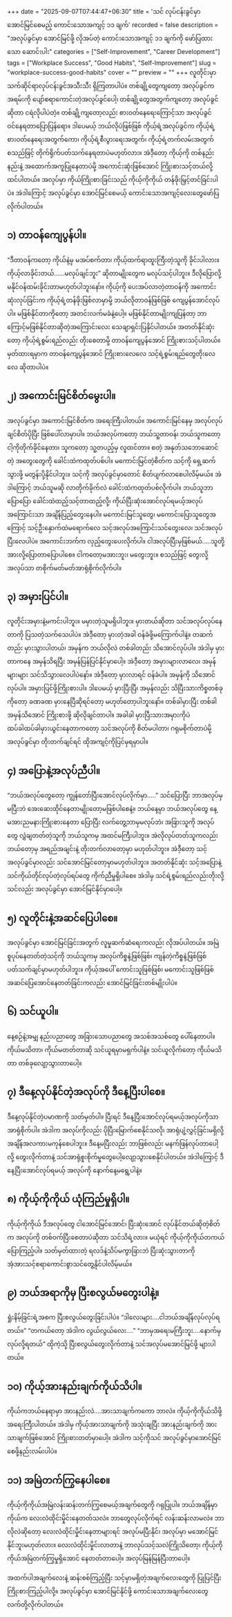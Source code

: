 +++
date = "2025-09-07T07:44:47+06:30"
title = 'သင် လုပ်ငန်းခွင်မှာ အောင်မြင်စေမည့် ကောင်းသောအကျင့် ၁၁ ချက်'
recorded = false
description = "အလုပ်ခွင်မှာ အောင်မြင်ဖို့ လိုအပ်တဲ့ ကောင်းသောအကျင့် ၁၁ ချက်ကို ဖော်ပြထားသော ဆောင်းပါး"
categories = ["Self-Improvement", "Career Development"]
tags = ["Workplace Success", "Good Habits", "Self-Improvement"]
slug = "workplace-success-good-habits"
cover = ""
preview = ""
+++
လူတိုင်းမှာ သက်ဆိုင်ရာလုပ်ငန်းခွင်အသီးသီး ရှိကြတာပါပဲ။ တစ်ချို့တွေကျတော့ အလုပ်ခွင်က အရမ်းကို ပျော်စရာကောင်းတဲ့အလုပ်ခွင်ပေါ့၊ တစ်ချို့တွေအတွက်ကျတော့ အလုပ်ခွင်ဆိုတာ ငရဲလိုပါပဲတဲ့။ တစ်ချို့ကျတော့လည်း စားဝတ်နေရေးကြောင့်သာ အလုပ်ခွင်ဝင်နေရတာပြောပြန်ရော။ ဒါပေမယ့် ဘယ်လိုပဲဖြစ်ဖြစ် ကိုယ့်ရဲ့အလုပ်ခွင်က ကိုယ့်ရဲ့ စားဝတ်နေရေးအတွက်ကော၊ ကိုယ့်ရဲ့စီးပွားရေးအတွက်၊ ကိုယ့်ရဲ့တက်လမ်းအတွက် စသည်ဖြင့် တိုက်ရိုက်ပတ်သက်နေရတာပဲမဟုတ်လား။ အဲဒီ့တော့ ကိုယ့်ကို တစ်နည်းနည်းနဲ့ အထောက်အကူပြုနေတာပဲမို့ အကောင်းဆုံးဖြစ်အောင် ကြိုးစားသင့်တယ်လို့ ထင်ပါတယ်။ အလုပ်မှာ ကိုယ်ကြိုးစားခြင်းသည် ကိုယ့်ကိုကိုယ် တန်ဖိုးမြှင့်တင်ခြင်းပါပဲ။ အဲဒါကြောင့် အလုပ်ခွင်မှာ အောင်မြင်စေမယ့် ကောင်းသောအကျင့်လေးတွေဖော်ပြလိုက်ပါတယ်။

## ၁) တာဝန်ကျေပွန်ပါ။
“ဒီတာဝန်ကတော့ ကိုယ်နဲ့မှ မအပ်စက်တာ၊ ကိုယ့်ထက်ရာထူးကြီးတဲ့သူကို ခိုင်းပါလား။ ကိုယ့်လာခိုင်းတယ်……မလုပ်ချင်ဘူး” ဆိုတာမျိုးတွေက မလုပ်သင့်ပါဘူး။ ဒီလိုပြောလို့ မနိုင်ဝန်ထမ်းခိုင်းတာမဟုတ်ပါဘူးနော်။ ကိုယ့်ကို ပေးအပ်လာတဲ့တာဝန်ကို အကောင်းဆုံးလုပ်ခြင်းက ကိုယ့်ရဲ့တန်ဖိုးဖြစ်လာမှာမို့ ဘယ်လိုတာဝန်ဖြစ်ဖြစ် ကျေပွန်အောင်လုပ်ပါ။ မဖြစ်နိုင်တာကိုတော့ အတင်းလက်မခံနဲ့ပေါ့။ မဖြစ်နိုင်တာမျိုးကျပြန်တာ့ ဘာကြောင့်မဖြစ်နိုင်တာဆိုတဲ့အကြောင်းလေး သေချာရှင်းပြနိုင်ပါတယ်။ အတတ်နိုင်ဆုံးတော့ ကိုယ့်ရဲ့စွမ်းရည်လည်း တိုးစေတာမို့ တာဝန်ကျေပွန်အောင် ကြိုးစားသင့်ပါတယ်။ မှတ်ထားရမှာက တာဝန်ကျေပွန်အောင် ကြိုးစားလေလေ သင့်ရဲ့စွမ်းရည်တွေတိုးလေလေ ဆိုတာပါပဲ။

## ၂) အကောင်းမြင်စိတ်မွေးပါ။
အလုပ်ခွင်မှာ အကောင်းမြင်စိတ်က အရေးကြီးပါတယ်။ အကောင်းမြင်နေမှ အလုပ်လုပ်ချင်စိတ်ပိုပြီး ဖြစ်ပေါ်လာမှာပါ။ ဘယ်အလုပ်ကတော့ ဘယ်သူ့တာဝန်၊ ဘယ်သူကတော့ ငါ့ကိုတိုက်ခိုင်နေတာ၊ သူကတော့ သူ့တပည့်မှ လူထင်တာ။ စတဲ့ အနုတ်သဘောဆောင်တဲ့ အတွေးတွေကို ခေါင်းထဲကထုတ်ပစ်ပါ။ မကောင်းမြင်တဲ့စိတ်က သင့်ကို ရှေ့ဆက်သွားဖို့ မတွန်းပို့နိုင်ပါဘူး။ သင့်ကို အလုပ်ခွင်မှာတောင် စိတ်ပျက်လာစေပါလိမ့်မယ်။ အဲဒါကြောင့် ဘယ်သူမဆို လာတိုက်ခိုက်လဲ ခေါင်းထဲကထုတ်ပစ်လိုက်ပါ။ ဘယ်သူဘာပြောပြော ခေါင်းထဲထည့်သင့်တာထည့်လို့၊ ကိုယ်ပြီးဆုံးအောင်လုပ်ရမယ့်အလုပ်အကြောင်းသာ အချိန်ပြည့်တွေးနေပါ။ မကောင်းမြင်သူတွေ၊ မကောင်းပြောသူတွေအကြောင့် သင့်ဦးနှောက်ထဲမရောက်လေ သင့်အလုပ်အကြောင်းသင်တွေးလေ၊ သင်အလုပ်ပြီးလေပါပဲ။ အကောင်းဘက်က လှည့်တွေးပေးလိုက်ပါ။ ငါအလုပ်ပြီးမှဖြစ်မယ်…..သူတို့ အားလို့ပြောတာပြောပါစေ။ ငါကတော့မအားဘူး၊ မတွေးဘူး။ စသည်ဖြင့် တွေးလို့ အလုပ်သာ တစိုက်မတ်မတ်အာရုံစိုက်လိုက်ပါ။

## ၃) အမှားပြင်ပါ။
လူတိုင်းအမှားနဲ့မကင်းပါဘူး။ မမှားတဲ့သူမရှိပါဘူး။ မှားတယ်ဆိုတာ သင်အလုပ်လုပ်နေတာကို ပြသတဲ့သက်သေပါပဲ။ အဲဒီ့တော့ မှားတဲ့အခါ ဝန်ခံဖို့မကြောက်ပါနဲ့။ တဆက်တည်း မှားသွားပါတယ်၊ အမှန်က ဘယ်လိုလဲ တစ်ခါတည်း သိအောင်လုပ်ပါ။ အဲဒါမှ မှားတာကနေ အမှန်သိရပြီး အမှန်ပြန်ပြင်နိုင်မှာပေါ့။ အဲဒီ့တော့ အမှားများလာလေ၊ အမှန်များများ သင်သိသွားလေပါပဲနော်။ အဲဒီ့တော့ မှားလာရင် ဝန်ခံပါ။ အမှန်ကို သိအောင်လုပ်ပါ။ အမှားပြင်ဖို့ကြိုးစားပါ။ ဒါပေမယ့် မှားပြီးပြီ၊ အမှန်လည်း သိပြီးသားကိစ္စတစ်ခုကိုတော့ ခဏခဏ မှားနေပြီဆိုရင်တော့ မဟုတ်တော့ပါဘူးနော်။ တစ်ခါမှားပြီး တစ်ခါအမှန်သိအောင် ကြိုးစားဖို့ ဆိုလိုချင်တာပါ။ အခါခါ မှားပြီးသားအမှားကိုပဲ ထပ်ခါထပ်ခါမှားယွင်းနေတာကတော့ သင်အလုပ်ကို စိတ်မပါတာ၊ ဂရုမစိုက်တာပဲမို့ အလုပ်ခွင်မှာ တိုးတက်ချင်ရင် ထိုအကျင့်ကိုပြင်မှရမှာပါ။

## ၄) အပြောနဲ့အလုပ်ညီပါ။
“ဘယ်အလုပ်တွေတော့ ကျွန်တော်ပြီးအောင်လုပ်လိုက်မှာ…..” သင်ပြောပြီး ဘာအလုပ်မှမပြီးဘဲ အေးဆေးထိုင်နေတာမျိုးတော့မဖြစ်ပါစေနဲ့။ ဘယ်နေ့မှာ ဘယ်အလုပ်တွေ နေ့မအားညမနားကြိုးစားနေတာ ပြောပြီး လက်တွေ့ဘာမှမလုပ်ဘဲ၊ အခြားသူကို အလုပ်တွေ လွှဲချတတ်တဲ့သူကို ဘယ်သူကမှ အထင်မကြီးပါဘူး။ အဲလိုလုပ်တတ်သူကလည်း ဘယ်တော့မှ အရည်အချင်းနဲ့ တိုးတက်လာတော့မှာ မဟုတ်ပါဘူး။ အဲဒီ့တော့ သင့်အလုပ်ခွင်မှာလည်း သင်အောင်မြင်တော့မှာမဟုတ်ပါဘူး။ အတတ်နိုင်ဆုံး သင့်အပြောနဲ့ သင်ကိုယ်တိုင်လုပ်တဲ့လုပ်ရပ်တွေ ကိုက်ညီမှုရှိပါစေ။ အဲဒါမှ သင်ရဲ့စွမ်းရည်လည်းတိုးလို့ သင်လည်း အလုပ်ခွင်မှာ အောင်မြင်နိုင်မှာပေါ့။

## ၅) လူတိုင်းနဲ့အဆင်ပြေပါစေ။
အလုပ်ခွင်မှာ အောင်မြင်ခြင်းအတွက် လူမှုဆက်ဆံရေးကလည်း လိုအပ်ပါတယ်။ အမြဲ စူပုပ်နေတတ်တဲ့သင့်ကို ဘယ်သူကမှ အလုပ်ကိစ္စနဲ့ဖြစ်ဖြစ်၊ ကျန်တဲ့ကိစ္စနဲ့ဖြစ်ဖြစ် ပတ်သက်ချင်မှာမဟုတ်ပါဘူး။ ကိုယ့်အပေါ် ကောင်းသူဖြစ်ဖြစ်၊ မကောင်းသူဖြစ်ဖြစ် အဆင်ပြေအောင်နေတတ်ခြင်းကလည်း အောင်မြင်ခြင်းတစ်မျိုးပါပဲ။

## ၆) သင်ယူပါ။
နေ့စဉ်နဲ့အမျှ နည်းပညာတွေ အခြားသောပညာတွေ အသစ်အသစ်တွေ ပေါ်နေတာပါ။ ကိုယ်မသိတာ၊ ကိုယ်မတတ်တာဆို သင်ယူရမှာမရှက်ပါနဲ့။ သင်ယူလိုက်တော့ ကိုယ်မသိတာ တစ်ခုလျော့သွားတာပေါ့။

## ၇) ဒီနေ့လုပ်နိုင်တဲ့အလုပ်ကို ဒီနေ့ပြီးပါစေ။
ဒီနေ့လုပ်နိုင်တဲ့ပမာဏကို သတ်မှတ်ပါ။ ပြီးရင် ဒီနေ့ပြီးအောင်လုပ်ရမယ့်အလုပ်ကိုသာ အာရုံစိုက်ပါ။ အဲဒါက အလုပ်ကိုလည်း ပိုပြီးမြောက်စေနိုင်သလို၊ အာရုံပျံ့လွှင့်ခြင်းမရှိလို့ အချိန်အလကားမကုန်စေပါဘူး။ ဒီနေ့မပြီးလည်း ဘာဖြစ်လည်း မနက်ဖြန်လုပ်တာပေါ့လို့ တွေးလိုက်တာနဲ့ သင်အာရုံစူးစိုက်မှုတွေပေါ့လျော့သွားစေနိုင်ပါတယ်။ အဲဒါကြောင့် ဒီနေ့ပြီးအောင်လုပ်ရမယ့် အလုပ်ကို နောက်နေ့မရွေ့ပါနဲ့။

## ၈) ကိုယ့်ကိုကိုယ် ယုံကြည်မှုရှိပါ။
ကိုယ့်ကိုကိုယ် ဒီအလုပ်တွေ ငါအောင်မြင်အောင်၊ ပြီးဆုံးအောင် လုပ်နိုင်တယ်ဆိုတဲ့စိတ်က အလုပ်ကို တစ်ဝက်ပြီးစေတာပဲဆိုတာ သင်သိရဲ့လား။ မယုံရင် ကိုယ့်ကိုကိုယ်တကယ်ပြောကြည့်ပါ။ သတ်မှတ်ထားတဲ့ ရလဒ်နဲ့သိပ်မကွာခြားဘဲ ပြီးဆုံးသွားတာကို အံ့အားသင့်စရာကောင်းစွာသင်တွေ့နိုင်ပါလိမ့်မယ်။

## ၉) ဘယ်အရာကိုမှ ပြီးစလွယ်မတွေးပါနဲ့။
ရှုံးနိမ့်ခြင်းရဲ့အစက ပြီးစလွယ်တွေးခြင်းပါပဲ။
“ဒါလေးများ….ငါဘယ်အချိန်လုပ်လုပ်ရတယ်။”
“တကယ်တော့ အဲဒါက လွယ်လွယ်လေး….”
“ဘာမှအရေးမကြီးဘူး….နောက်မှလုပ်လို့ရတယ်” ထိုကဲ့သို့ ပြီးစလွယ်တွေးလိုက်တာနဲ့ သင်အလုပ်မအောင်မြင်ဖို့ များပါတယ်။

## ၁၀) ကိုယ့်အားနည်းချက်ကိုယ်သိပါ။
ကိုယ်ကဘယ်နေရာမှာ အားနည်းလဲ….အားသာချက်ကကော ဘာလဲ။ ကိုယ့်ကိုကိုယ်သိဖို့အရေးကြီးပါတယ်။ အဲဒါမှ ကိုယ့်အားသာချက်ကို အသုံးချပြီး အားနည်းချက်ကို အားသာချက်ဖြစ်အောင် ကြိုးစားတတ်မှာပေါ့။ အဲဒါက သင့်ကိုသင် အလုပ်ခွင်မှာအောင်မြင်စေဖို့နည်းလမ်းပါပဲ။

## ၁၁) အမြဲတက်ကြွနေပါစေ။
ကိုယ့်ကိုကိုယ်အမြဲလန်းဆန်းတက်ကြွစေမယ့်အချက်တွေကို ဂရုပြုပါ။ ဘယ်အချိန်မှာ ကိုယ်က လေးလံထိုင်းမှိုင်းနေတတ်သလဲ။ ဘာတွေလုပ်လိုက်ရင် လန်းဆန်းလာမလဲ။ ဘာလိုလဲဆိုတော့ လေးလံထိုင်းမှိုင်းနေတာများရင် အလုပ်မပြီးနိုင်၊ အလုပ်မှာ မအောင်မြင်နိုင်ဘူးမဟုတ်လား။ လေးလံထိုင်းမှိုင်းလာတာနဲ့ ဘာလုပ်သင့်သလဲကြိုသိတော့၊ ကိုယ့်ကိုကိုယ်အမြဲတက်ကြွမှုရှိအောင် နေတတ်တာပေါ့။ အလုပ်မြန်မြန်ပြီးတာပေါ့။

အထက်ပါအချက်လေးနဲ့ ဆန်းစစ်ကြည့်ပြီး သင့်မှာမရှိတဲ့အချက်လေးတွေကို ပြုပြင်ပြီး ကြိုးစားကြည့်ပါလို့။ အလုပ်ခွင်မှာ အောင်မြင်နိုင်ဖို့ ကောင်းသောအချက်လေးတွေ လက်တို့လိုက်ပါတယ်။